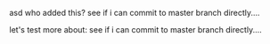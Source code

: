 asd
who added this?
see if i can commit to master branch directly....


let's test more about: see if i can commit to master branch directly....
